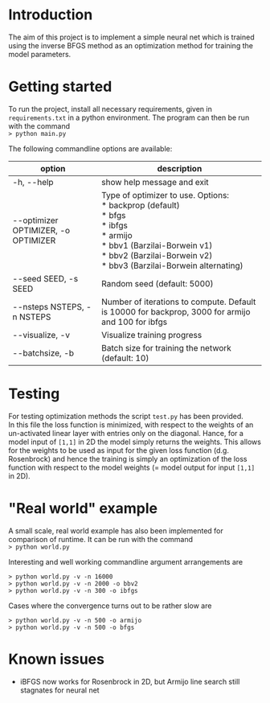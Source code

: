 # Introduction

The aim of this project is to implement a simple neural net which is trained using the inverse BFGS method as an optimization method for training the model parameters.

# Getting started

To run the project, install all necessary requirements, given in `requirements.txt` in a python environment. The program can then be run with the command  
`> python main.py`

The following commandline options are available:

| option                               | description                                                                      |
| ------------------------------------ | -------------------------------------------------------------------------------- |
| -h, --help                           | show help message and exit                                                       |
|  --optimizer OPTIMIZER, -o OPTIMIZER | Type of optimizer to use. Options: <br>* backprop (default) <br>* bfgs <br>* ibfgs <br>* armijo <br>* bbv1 (Barzilai-Borwein v1) <br>* bbv2 (Barzilai-Borwein v2) <br>* bbv3 (Barzilai-Borwein alternating)           |
|  --seed SEED, -s SEED                | Random seed (default: 5000)                                                      |
|  --nsteps NSTEPS, -n NSTEPS          | Number of iterations to compute. Default is 10000 for backprop, 3000 for armijo and 100 for ibfgs |
|  --visualize, -v                     | Visualize training progress                                                      |
|  --batchsize, -b                     | Batch size for training the network (default: 10)

# Testing

For testing optimization methods the script `test.py` has been provided.  
In this file the loss function is minimized, with respect to the weights of an un-activated linear layer with entries only on the diagonal. Hance, for a model input of `[1,1]` in 2D the model simply returns the weights. This allows for the weights to be used as input for the given loss function (d.g. Rosenbrock) and hence the training is simply an optimization of the loss function with respect to the model weights (= model output for input `[1,1]` in 2D).

# "Real world" example

A small scale, real world example has also been implemented  for comparison of runtime. It can be run with the command  
`> python world.py`

Interesting and well working commandline argument arrangements are
```
> python world.py -v -n 16000
> python world.py -v -n 2000 -o bbv2
> python world.py -v -n 300 -o ibfgs
```

Cases where the convergence turns out to be rather slow are
```
> python world.py -v -n 500 -o armijo
> python world.py -v -n 500 -o bfgs
```

# Known issues

* iBFGS now works for Rosenbrock in 2D, but Armijo line search still stagnates for neural net
